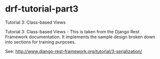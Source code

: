 # drf-tutorial-part3
Tutorial 3: Class-based Views

Tutorial 3: Class-based Views - This is taken from the Django Rest Framework documentation. It implements the sample design broken down into sections for training purposes.

See: http://www.django-rest-framework.org/tutorial/3-serialization/
